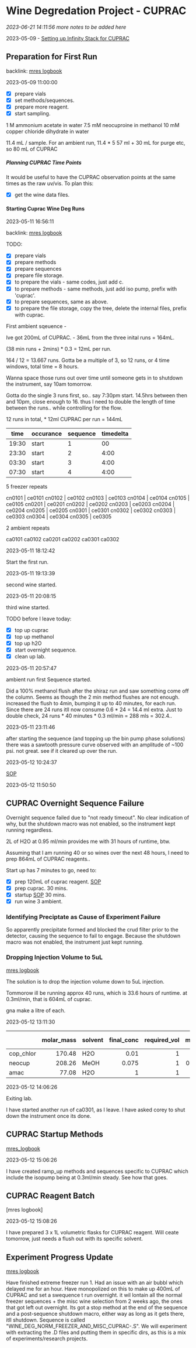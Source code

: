 # Wine Degredation Project - CUPRAC

*2023-06-21 14:11:56 more notes to be added here*

2023-05-09 - [Setting up Infinity Stack for CUPRAC](./project.hplc.cuprac.md#setting-up-infinity-stack-for-cuprac)

## Preparation for First Run

backlink: [mres logbook](./mres_logbook.md#preparation-for-first-cuprac-wine-deg-run)

2023-05-09 11:00:00

- [x] prepare vials
- [x] set methods/sequences.
- [x] prepare more reagent.
- [x] start sampling.

1 M ammonium acetate in water
7.5 mM neocuproine in methanol
10 mM copper chloride dihydrate in water

11.4 mL / sample. For an ambient run, 11.4 * 5 57 ml + 30 mL for purge etc, so 80 mL of CUPRAC

##### Planning CUPRAC Time Points

It would be useful to have the CUPRAC observation points at the same times as the raw uv/vis. To plan this:

- [x] get the wine data files.

#### Starting Cuprac Wine Deg Runs

2023-05-11 16:56:11

backlink: [mres logbook](mres_logbook.md#starting-cuprac-wine-deg-runs)

TODO:
- [x] prepare vials
- [x] prepare methods
- [x] prepare sequences
- [x] prepare file storage.
- [x]  to prepare the vials - same codes, just add c.
- [x] to prepare methods - same methods, just add iso pump, prefix with 'cuprac'.
- [x] to prepare sequences, same as above.
- [x] to prepare the file storage, copy the tree, delete the internal files, prefix with cuprac.

First ambient sqeuence - 

Ive got 200mL of CUPRAC. - 36mL from the three inital runs = 164mL.

(38 min runs + 2mins) * 0.3 = 12mL per run.

164 / 12 = 13.667 runs. Gotta be a multiple of 3, so 12 runs, or 4 time windows, total time = 8 hours.

Wanna space those runs out over time until someone gets in to shutdown the instrument, say 10am tomorrow.

Gotta do the single 3 runs first, so.. say 7:30pm start. 14.5hrs between then and 10pm, close enough to 16. thus I need to double the length of time between the runs.. while controlling for the flow.

12 runs in total, * 12ml CUPRAC per run = 144mL 

| time  | occurance | sequence | timedelta |
| ----- | --------- | -------- | --------- |
| 19:30 | start     | 1        | 00        |
| 23:30 | start     | 2        | 4:00      |
| 03:30 | start     | 3        | 4:00      |
| 07:30 | start     | 4        | 4:00      |
 
 5 freezer repeats

 cn0101 | ce0101
 cn0102 | ce0102
 cn0103 | ce0103
 cn0104 | ce0104
 cn0105 | ce0105
 cn0201 | ce0201
 cn0202 | ce0202
 cn0203 | ce0203
 cn0204 | ce0204
 cn0205 | ce0205
 cn0301 | ce0301
 cn0302 | ce0302
 cn0303 | ce0303
 cn0304 | ce0304
 cn0305 | ce0305
 
 2 ambient repeats

 ca0101
 ca0102
 ca0201
 ca0202
 ca0301 
 ca0302

2023-05-11 18:12:42

Start the first run.

2023-05-11 19:13:39

second wine started.

2023-05-11 20:08:15

third wine started.



TODO before I leave today:
- [x] top up cuprac
- [x] top up methanol
- [x] top up h2O
- [x] start overnight sequence.
- [x] clean up lab.

2023-05-11 20:57:47

ambient run first Sequence started.

Did a 100% methanol flush after the shiraz run and saw something come off the column. Seems as though the 2 min method flushes are not enough. increased the flush to 4min, bumping it up to 40 minutes, for each run. Since there are 24 runs itll now consume 0.6 * 24 = 14.4 ml extra. Just to double check, 24 runs * 40 minutes * 0.3 ml/min = 288 mls = 302.4..

2023-05-11 23:11:46

after starting the sequence (and topping up the bin pump phase solutions) there was a sawtooth pressure curve observed with an amplitude of ~100 psi. not great. see if it cleared up over the run.

2023-05-12 10:24:37

[SOP](chemistry_sop_cuprac.md#closing-sop)

2023-05-12 11:50:50

## CUPRAC Overnight Sequence Failure

Overnight sequence failed due to "not ready timeout". No clear indication of why, but the shutdown macro was not enabled, so the instrument kept running regardless.

2L of H2O at 0.95 ml/min provides me with 31 hours of runtime, btw.

Assuming that I am running 40 or so wines over the next 48 hours, I need to prep  864mL of CUPRAC reagents..

Start up has 7 minutes to go, need to:
- [x] prep 120mL of cuprac reagent.
[SOP](chemistry_sop_cuprac.md#closing-sop)
- [x] prep cuprac. 30 mins.
- [x] startup [SOP](#cuprac-sop) 30 mins.
- [x] run wine 3 ambient.

### Identifying Preciptate as Cause of Experiment Failure

So apparently precipitate formed and blocked the crud filter prior to the detector, causing the sequence to fail to engage. Because the shutdown macro was not enabled, the instrument just kept running.

### Dropping Injection Volume to 5uL

[mres logbook](mres_logbook.md#dropping-sample-injection-volume-for-cuprac-runs)

The solution is to drop the injection volume down to 5uL injection.

Tommorow ill be running approx 40 runs, which is 33.6 hours of runtime. at 0.3ml/min, that is 604mL of cuprac.

gna make a litre of each.

2023-05-12 13:11:30

|           | molar_mass | solvent | final_conc | required_vol | moles | mass (g) |
| :-------- | ---------: | :------ | ---------: | -----------: | ----: | -------: |
| cop_chlor |     170.48 | H2O     |       0.01 |            1 |  0.01 |   1.7048 |
| neocup    |     208.26 | MeOH    |      0.075 |            1 | 0.075 |  15.6195 |
| amac      |      77.08 | H2O     |          1 |            1 |     1 |    77.08 |

2023-05-12 14:06:26

Exiting lab.

I have started another run of ca0301, as I leave. I have asked corey to shut down the instrument once its done.

## CUPRAC Startup Methods

[mres_logbook](mres_logbook.md#establishing-cuprac-startup-methods)

2023-05-12 15:06:26

I have created ramp_up methods and sequences specific to CUPRAC which include the isopump being at 0.3ml/min steady. See how that goes.

## CUPRAC Reagent Batch

[mres logbook]

2023-05-12 15:08:26

I have prepared 3 x 1L volumetric flasks for CUPRAC reagent. Will ceate tomorrow, just needs a flush out with its specific solvent.

## Experiment Progress Update

[mres logbook](mres_logbook.md#cuprac-experiment-problem---sawtooth-pressurse-curve)

Have finished extreme freezer run 1. Had an issue with an air bubbl which delayed me for an hour. Have monopolized on this to make up 400mL of CUPRAC and set a swequence t run overnight.  it wil lontain all the normal freezer sequences + the misc wine selection from 2 weeks ago, the ones that got left out overnight. Its got a stop method at the end of the sequence and a post-sequence shutdown macro, either way as long as it gets there, itll shutdown. Sequence is called "WINE_DEG_NORM_FREEZER_AND_MISC_CUPRAC-.S". We will experiment with extracting the .D files and putting them in specific dirs, as this is a mix of experiments/research projects.